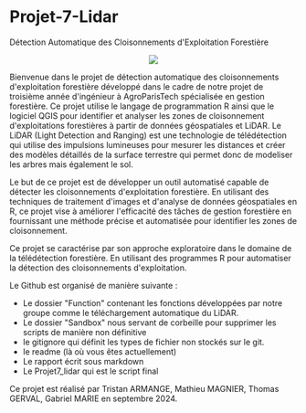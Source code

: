 # Projet-7-Lidar                                      

Détection Automatique des Cloisonnements d'Exploitation Forestière 

<p align="center">
  <img src="https://github.com/user-attachments/assets/fb95f6e5-aeac-4f22-aede-0a3bd7293cf2" >
</p>

Bienvenue dans le projet de détection automatique des cloisonnements d'exploitation forestière développé dans le cadre de notre projet de troisième année d'ingénieur à AgroParisTech spécialisée en gestion forestière. Ce projet utilise le langage de programmation R ainsi que le logiciel QGIS pour identifier et analyser les zones de cloisonnement d'exploitations forestières à partir de données géospatiales et LiDAR. Le LiDAR (Light Detection and Ranging) est une technologie de télédétection qui utilise des impulsions lumineuses pour mesurer les distances et créer des modèles détaillés de la surface terrestre qui permet donc de modeliser les arbres mais également le sol.

Le but de ce projet est de développer un outil automatisé capable de détecter les cloisonnements d'exploitation forestière. En utilisant des techniques de traitement d'images et d'analyse de données géospatiales en R, ce projet vise à améliorer l'efficacité des tâches de gestion forestière en fournissant une méthode précise et automatisée pour identifier les zones de cloisonnement.

Ce projet se caractérise par son approche exploratoire dans le domaine de la télédétection forestière. En utilisant des programmes R pour automatiser la détection des cloisonnements d'exploitation.

Le Github est organisé de manière suivante :
 - Le dossier "Function" contenant les fonctions développées par notre groupe comme le téléchargement automatique du LiDAR.
 - Le dossier "Sandbox" nous servant de corbeille pour supprimer les scripts de manière non définitive
 - le gitignore qui définit les types de fichier non stockés sur le git.
 - le readme (là où vous êtes actuellement)
 - Le rapport écrit sous markdown
 - Le Projet7_lidar qui est le script final

Ce projet est réalisé par Tristan ARMANGE, Mathieu MAGNIER, Thomas GERVAL, Gabriel MARIE en septembre 2024.
